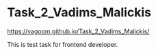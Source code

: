 # Task_2_Vadims_Malickis
https://vagoom.github.io/Task_2_Vadims_Malickis/

This is test task for frontend developer.
